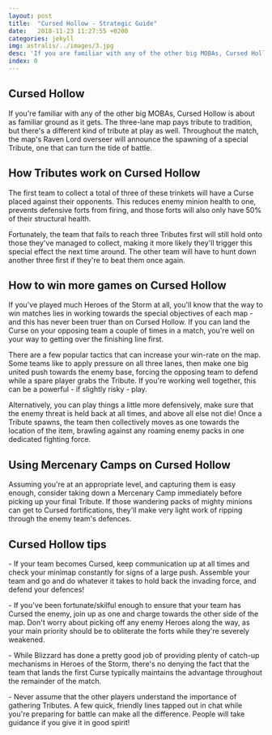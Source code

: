 ```yaml
---
layout: post
title:  "Cursed Hollow - Strategic Guide"
date:   2018-11-23 11:27:55 +0200
categories: jekyll
img: astralis/../images/3.jpg
desc: 'If you are familiar with any of the other big MOBAs, Cursed Hollow is about as familiar ground as it gets. The three-lane map pays tribute to tradition, but there is a different kind of tribute at play as well. Throughout the match, the map is Raven Lord overseer will announce the spawning of a special Tribute, one that can turn the tide of battle.'
index: 0
---
```

<article>
<h1 class="post-header">Cursed Hollow</h1>
<p class="post-intro">If you're familiar with any of the other big MOBAs, Cursed Hollow is about as familiar ground as it gets. The three-lane map pays tribute to tradition, but there's a different kind of tribute at play as well. Throughout the match, the map's Raven Lord overseer will announce the spawning of a special Tribute, one that can turn the tide of battle.</p>

<h2>How Tributes work on Cursed Hollow</h2>

<p>The first team to collect a total of three of these trinkets will have a Curse placed against their opponents. This reduces enemy minion health to one, prevents defensive forts from firing, and those forts will also only have 50% of their structural health.</p>

<p>Fortunately, the team that fails to reach three Tributes first will still hold onto those they've managed to collect, making it more likely they'll trigger this special effect the next time around. The other team will have to hunt down another three first if they're to beat them once again.</p>

<h2>How to win more games on Cursed Hollow</h2>

<p>If you've played much Heroes of the Storm at all, you'll know that the way to win matches lies in working towards the special objectives of each map - and this has never been truer than on Cursed Hollow. If you can land the Curse on your opposing team a couple of times in a match, you're well on your way to getting over the finishing line first.</p>

<p>There are a few popular tactics that can increase your win-rate on the map. Some teams like to apply pressure on all three lanes, then make one big united push towards the enemy base, forcing the opposing team to defend while a spare player grabs the Tribute. If you're working well together, this can be a powerful - if slightly risky - play.</p>

<p>Alternatively, you can play things a little more defensively, make sure that the enemy threat is held back at all times, and above all else not die! Once a Tribute spawns, the team then collectively moves as one towards the location of the item, brawling against any roaming enemy packs in one dedicated fighting force.</p>



<h2>Using Mercenary Camps on Cursed Hollow</h2>

<p>Assuming you're at an appropriate level, and capturing them is easy enough, consider taking down a Mercenary Camp immediately before picking up your final Tribute. If those wandering packs of mighty minions can get to Cursed fortifications, they'll make very light work of ripping through the enemy team's defences.</p>

<h2>Cursed Hollow tips</h2>

<p>- If your team becomes Cursed, keep communication up at all times and check your minimap constantly for signs of a large push. Assemble your team and go and do whatever it takes to hold back the invading force, and defend your defences!</p>

<p>- If you've been fortunate/skilful enough to ensure that your team has Cursed the enemy, join up as one and charge towards the other side of the map. Don't worry about picking off any enemy Heroes along the way, as your main priority should be to obliterate the forts while they're severely weakened.</p>

<p>- While Blizzard has done a pretty good job of providing plenty of catch-up mechanisms in Heroes of the Storm, there's no denying the fact that the team that lands the first Curse typically maintains the advantage throughout the remainder of the match.</p>

<p>- Never assume that the other players understand the importance of gathering Tributes. A few quick, friendly lines tapped out in chat while you're preparing for battle can make all the difference. People will take guidance if you give it in good spirit!</p>
</article>